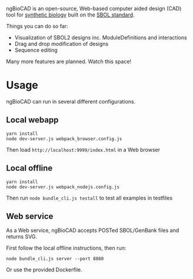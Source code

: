 ngBioCAD is an open-source, Web-based computer aided design (CAD) tool for [synthetic biology](http://www.synbioproject.org/topics/synbio101/definition/) built on the [SBOL standard](http://sbolstandard.org/).

Things you can do so far:

* Visualization of SBOL2 designs inc. ModuleDefinitions and interactions
* Drag and drop modification of designs
* Sequence editing

Many more features are planned.  Watch this space!

# Usage

ngBioCAD can run in several different configurations.

## Local webapp

    yarn install
    node dev-server.js webpack_browser.config.js

Then load `http://localhost:9999/index.html` in a Web browser

## Local offline

    yarn install
    node dev-server.js webpack_nodejs.config.js
    
Then run `node bundle_cli.js testall` to test all examples in testfiles

## Web service

As a Web service, ngBioCAD accepts POSTed SBOL/GenBank files and returns SVG.

First follow the local offline instructions, then run:

    node bundle_cli.js server --port 8080

Or use the provided Dockerfile.

